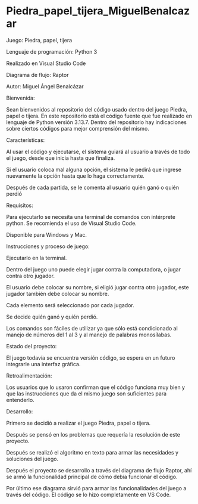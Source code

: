 ﻿# Piedra_papel_tijera_MiguelBenalcazar

Juego: Piedra, papel, tijera

Lenguaje de programación: Python 3 

Realizado en Visual Studio Code

Diagrama de flujo: Raptor


Autor: Miguel Ángel Benalcázar


Bienvenida:

Sean bienvenidos al repositorio del código usado dentro del juego Piedra, papel o tijera. En este repositorio está el código fuente que fue realizado en lenguaje de Python versión 3.13.7. Dentro del repositorio hay indicaciones sobre ciertos códigos para mejor comprensión del mismo.

Características:

Al usar el código y ejecutarse, el sistema guiará al usuario a través de todo el juego, desde que inicia hasta que finaliza.

Si el usuario coloca mal alguna opción, el sistema le pedirá que ingrese nuevamente la opción hasta que lo haga correctamente.

Después de cada partida, se le comenta al usuario quién ganó o quién perdió

Requisitos:

Para ejecutarlo se necesita una terminal de comandos con intérprete python. Se recomienda el uso de Visual Studio Code.

Disponible para Windows y Mac.

Instrucciones y proceso de juego:

Ejecutarlo en la terminal.

Dentro del juego uno puede elegir jugar contra la computadora, o jugar contra otro jugador. 

El usuario debe colocar su nombre, si eligió jugar contra otro jugador, este jugador también debe colocar su nombre.

Cada elemento será seleccionado por cada jugador.

Se decide quién ganó y quién perdió.

Los comandos son fáciles de utilizar ya que sólo está condicionado al manejo de números del 1 al 3 y al manejo de palabras monosílabas.

Estado del proyecto:

El juego todavía se encuentra versión código, se espera en un futuro integrarle una interfaz gráfica.

Retroalimentación:

Los usuarios que lo usaron confirman que el código funciona muy bien y que las instrucciones que da el mismo juego son suficientes para entenderlo.

Desarrollo:

Primero se decidió a realizar el juego Piedra, papel o tijera. 

Después se pensó en los problemas que requería la resolución de este proyecto.

Después se realizó el algoritmo en texto para armar las necesidades y soluciones del juego.

Después el proyecto se desarrollo a través del diagrama de flujo Raptor, ahí se armó la funcionalidad principal de cómo debía funcionar el código.

Por último ese diagrama sirvió para armar las funcionalidades del juego a través del código. El código se lo hizo completamente en VS Code.






